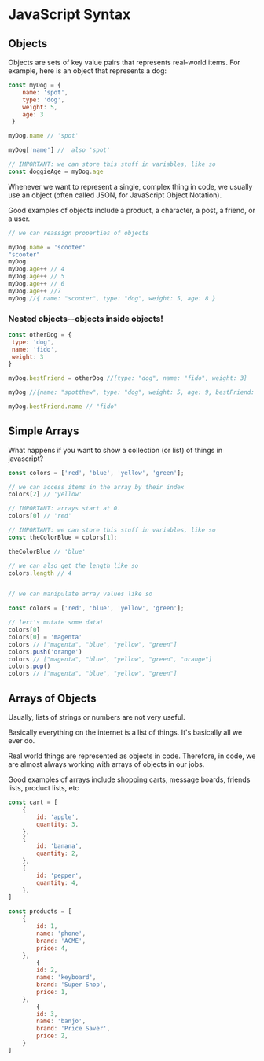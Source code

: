 JavaScript Syntax
===

## Objects

Objects are sets of key value pairs that represents real-world items. For example, here is an object that represents a dog:

```js
const myDog = {
    name: 'spot',
    type: 'dog',
    weight: 5,
    age: 3
 }

myDog.name // 'spot'

myDog['name'] //  also 'spot'

// IMPORTANT: we can store this stuff in variables, like so
const doggieAge = myDog.age
```

Whenever we want to represent a single, complex thing in code, we usually use an object (often called JSON, for JavaScript Object Notation).

Good examples of objects include a product, a character, a post, a friend, or a user.

```js
// we can reassign properties of objects

myDog.name = 'scooter'
"scooter"
myDog
myDog.age++ // 4
myDog.age++ // 5
myDog.age++ // 6
myDog.age++ //7
myDog //{ name: "scooter", type: "dog", weight: 5, age: 8 }

```

### Nested objects--objects inside objects!
```js
const otherDog = {
 type: 'dog',
 name: 'fido',
 weight: 3
}

myDog.bestFriend = otherDog //{type: "dog", name: "fido", weight: 3}

myDog //{name: "spotthew", type: "dog", weight: 5, age: 9, bestFriend: {…}}age: 9bestFriend: {type: "dog", name: "fido", weight: 3}name: "fido"type: "dog"weight: 3__proto__: Objectname: "spotthew"type: "dog"weight: 5__proto__: Object

myDog.bestFriend.name // "fido"
```
## Simple Arrays

What happens if you want to show a collection (or list) of things in javascript?

```js
const colors = ['red', 'blue', 'yellow', 'green'];

// we can access items in the array by their index
colors[2] // 'yellow'

// IMPORTANT: arrays start at 0.
colors[0] // 'red'

// IMPORTANT: we can store this stuff in variables, like so
const theColorBlue = colors[1];

theColorBlue // 'blue'

// we can also get the length like so
colors.length // 4
```

```js

// we can manipulate array values like so

const colors = ['red', 'blue', 'yellow', 'green'];

// lert's mutate some data!
colors[0]
colors[0] = 'magenta'
colors // ["magenta", "blue", "yellow", "green"]
colors.push('orange')
colors // ["magenta", "blue", "yellow", "green", "orange"]
colors.pop()
colors // ["magenta", "blue", "yellow", "green"]

```

## Arrays of Objects

Usually, lists of strings or numbers are not very useful.

Basically everything on the internet is a list of things. It's basically all we ever do.

Real world things are represented as objects in code. Therefore, in code, we are almost always working with arrays of objects in our jobs.

Good examples of arrays include shopping carts, message boards, friends lists, product lists, etc

```js
const cart = [
    {
        id: 'apple',
        quantity: 3,
    },
    {
        id: 'banana',
        quantity: 2,
    },
    {
        id: 'pepper',
        quantity: 4,
    },
]

const products = [
    {
        id: 1,
        name: 'phone',
        brand: 'ACME',
        price: 4,
    },
        {
        id: 2,
        name: 'keyboard',
        brand: 'Super Shop',
        price: 1,
    },
        {
        id: 3,
        name: 'banjo',
        brand: 'Price Saver',
        price: 2,
    }
]
```
